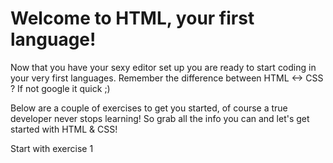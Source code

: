 # Welcome to HTML, your first language!

Now that you have your sexy editor set up you are ready to start coding in your very first languages.
Remember the difference between HTML <-> CSS ? If not google it quick ;)

Below are a couple of exercises to get you started, of course a true developer never stops learning!
So grab all the info you can and let's get started with HTML & CSS!

Start with exercise 1